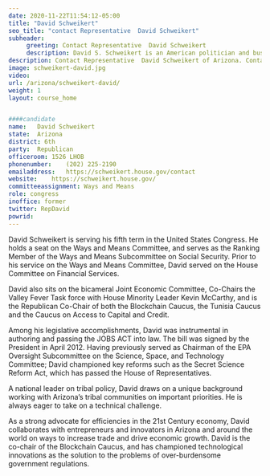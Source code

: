 ```yaml
---
date: 2020-11-22T11:54:12-05:00
title: "David Schweikert"
seo_title: "contact Representative  David Schweikert"
subheader:
     greeting: Contact Representative  David Schweikert 
     description: David S. Schweikert is an American politician and businessman serving as the U.S. Representative for Arizona's 6th congressional district since 2013. A member of the Republican Party, he first entered Congress in 2011, representing Arizona's 5th congressional district until redistricting.
description: Contact Representative  David Schweikert of Arizona. Contact information for David Schweikert includes email address, phone number, and mailing address.
image: schweikert-david.jpg
video: 
url: /arizona/schweikert-david/
weight: 1
layout: course_home


####candidate
name:	David Schweikert
state:	Arizona
district: 6th
party:	Republican
officeroom:	1526 LHOB
phonenumber:	(202) 225-2190
emailaddress:	https://schweikert.house.gov/contact
website:	https://schweikert.house.gov/
committeeassignment: Ways and Means
role: congress
inoffice: former
twitter: RepDavid
powrid: 
---
```


David Schweikert is serving his fifth term in the United States Congress.  He holds a seat on the Ways and Means Committee, and serves as the Ranking Member of the Ways and Means Subcommittee on Social Security. Prior to his service on the Ways and Means Committee, David served on the House Committee on Financial Services.

David also sits on the bicameral Joint Economic Committee, Co-Chairs the Valley Fever Task force with House Minority Leader Kevin McCarthy, and is the Republican Co-Chair of both the Blockchain Caucus, the Tunisia Caucus and the Caucus on Access to Capital and Credit.

Among his legislative accomplishments, David was instrumental in authoring and passing the JOBS ACT into law. The bill was signed by the President in April 2012. Having previously served as Chairman of the EPA Oversight Subcommittee on the Science, Space, and Technology Committee; David championed key reforms such as the Secret Science Reform Act, which has passed the House of Representatives.

A national leader on tribal policy, David draws on a unique background working with Arizona’s tribal communities on important priorities.   He is always eager to take on a technical challenge.

As a strong advocate for efficiencies in the 21st Century economy, David collaborates with entrepreneurs and innovators in Arizona and around the world on ways to increase trade and drive economic growth.  David is the co-chair of the Blockchain Caucus, and has championed technological innovations as the solution to the problems of over-burdensome government regulations.